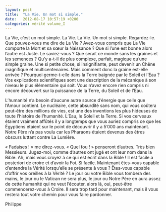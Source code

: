 ```yaml
---
layout: post
title:  "La Vie. Un mot si simple."
date:   2012-08-17 10:57:19 +0200
categories: vérité volume_I
---
```

La Vie, c’est un mot simple. La Vie. La Vie. Un mot si simple. Regardez-le. Que pouvez-vous me dire de La Vie ? Avez-vous compris que La Vie comporte la Mort et sa sœur la Naissance ? Que si l’une est bonne alors l’autre est Juste. Le saviez-vous ?
Que serait ce monde sans les graines et les semences ? Qu’y a-t-il de plus complexe, parfait, magique qu’une simple graine. Une si petite chose, si insignifiante, peut devenir un Chêne magnifique et multicentenaires. Mais comment donc la graine est-elle arrivée ? Pourquoi germe-t-elle dans la Terre baignée par le Soleil et l’Eau ? Vos explications scientifiques sont une description de la mécanique à son niveau le plus élémentaire qui soit. Vous n’avez encore rien compris ni encore découvert sur la puissance de la Terre, du Soleil et de l’Eau.

L’humanité n’a besoin d’aucune autre source d’énergie que celle que l’Amour contient. Le nucléaire, cette absurdité sans nom, qui vous coûtera peut-être des millions de vies, est une des inventions les plus hideuses de toute l’histoire de l’humanité. L’Eau, le Soleil et la Terre. Si vos cerveaux étaient vraiment affûtés il y a longtemps que vous auriez compris ce que les Égyptiens étaient sur le point de découvrir il y a 5’000 ans maintenant. Notre Père n’a pas voulu car les Pharaons étaient devenus des êtres obscurs luttant contre La Lumière.

« Fadaises ! » me direz-vous. « Quel fou ! » penseront d’autres. Très bien Messieurs. Jugez-moi, comme d’autres ont jugé et ont leur nom dans la Bible. Ah, mais vous croyez à ce qui est écrit dans la Bible ! Il est facile a posteriori de croire et d’avoir la Foi. Si facile. Maintenant êtes-vous capable d’entendre la Vérité lorsqu’elle se présente à vous ? Êtes-vous capable d’offrir vos oreilles à la Vérité ? Le jour ou votre Bible vous tombera des mains, le jour ou le Vatican ne sera plus, le jour ou Notre Père en aura assez de cette humanité qui ne veut l’écouter, alors là, oui, peut-être commencerez-vous à Croire. Il sera trop tard pour maintenant, mais il vous restera tout votre chemin pour vous faire pardonner.

Philippe